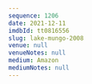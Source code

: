 ```yaml
---
sequence: 1206
date: 2021-12-11
imdbId: tt0816556
slug: lake-mungo-2008
venue: null
venueNotes: null
medium: Amazon
mediumNotes: null
---
```

